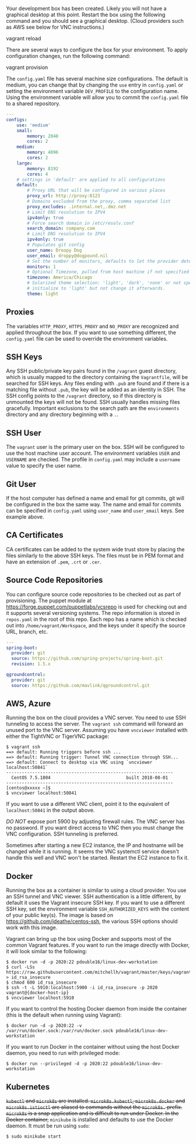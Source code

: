 Your development box has been created. Likely you will not have a graphical desktop at this point. Restart the box using the following command and you should see a graphical desktop. (Cloud providers such as AWS see below for VNC instructions.)

  vagrant reload

There are several ways to configure the box for your environment. To apply configuration changes, run the following command:

  vagrant provision

The `config.yaml` file has several machine size configurations. The default is medium, you can change that by changing the `use` entry in `config.yaml` or setting the environment variable `DEV_PROFILE` to the configuration name. Using the environment variable will allow you to commit the `config.yaml` file to a shared repository.

```yaml
---
configs:
    use: 'medium'
    small:
        memory: 2048
        cores: 2
    medium:
        memory: 4096
        cores: 2
    large:
        memory: 8192
        cores: 4
    # settings in 'default' are applied to all configurations
    default:
        # Proxy URL that will be configured in various places
        proxy_url: http://proxy:8123
        # Domains excluded from the proxy, comma separated list
        proxy_excludes: .internal.net,.dmz.net
        # Limit DNS resolution to IPV4
        ipv4only: true
        # Force search domain in /etc/resolv.conf
        search_domain: company.com
        # Limit DNS resolution to IPV4
        ipv4only: true
        # Populates git config
        user_name: Droopy Dog
        user_email: droppy@dogpound.nil
        # Set the number of monitors, defaults to let the provider determine it
        monitors: 1
        # Optional Timezone, pulled from host machine if not specified
        timezone: America/Chicago
        # Solarized theme selection: 'light', 'dark', 'none' or not specified. Not specifying will
        # initialize to 'light' but not change it afterwards.
        theme: light
```

## Proxies
The variables `HTTP_PROXY`, `HTTPS_PROXY` and `NO_PROXY` are recognized and applied throughout the box. If you want to use something different, the `config.yaml` file can be used to override the environment variables.

## SSH Keys
Any SSH public/private key pairs found in the `/vagrant` guest directory, which is usually mapped to the directory containing the `Vagrantfile`, will be searched for SSH keys. Any files ending with `.pub` are found and if there is a matching file without `.pub`, the key will be added as an identity in SSH. The SSH config points to the `/vagrant` directory, so if this directory is unmounted the keys will not be found. SSH usually handles missing files gracefully. Important exclusions to the search path are the `environments` directory and any directory beginning with a `.`.

## SSH User
The `vagrant` user is the primary user on the box. SSH will be configured to use the host machine user account. The environment variables `USER` and `USERNAME` are checked. The profile in `config.yaml` may include a `username` value to specify the user name.

## Git User
If the host computer has defined a name and email for git commits, git will be configured in the box the same way. The name and email for commits can be specified in `config.yaml` using `user_name` and `user_email` keys. See example above.

## CA Certificates
CA certificates can be added to the system wide trust store by placing the files similarly to the above SSH keys. The files must be in PEM format and have an extension of `.pem`, `.crt` or `.cer`.

## Source Code Repositories
You can configure source code repositories to be checked out as part of provisioning. The puppet module at https://forge.puppet.com/puppetlabs/vcsrepo is used for checking out and it supports several versioning systems. The repo information is stored in `repos.yaml` in the root of this repo. Each repo has a name which is checked out into `/home/vagrant/Workspace`, and the keys under it specify the source URL, branch, etc.

```yaml
---
spring-boot:
  provider: git
  source: https://github.com/spring-projects/spring-boot.git
  revision: 1.5.x

qgroundcontrol:
  provider: git
  source: https://github.com/mavlink/qgroundcontrol.git
```

## AWS, Azure
Running the box on the cloud provides a VNC server. You need to use SSH tunneling to access the server. The `vagrant ssh` command will forward an unused port to the VNC server. Assuming you have `vncviewer` installed with either the TightVNC or TigerVNC package:

```shell
$ vagrant ssh
==> default: Running triggers before ssh ...
==> default: Running trigger: Tunnel VNC connection through SSH...
==> default: Connect to desktop via VNC using `vncviewer localhost:50841`
----------------------------------------------------------------
  CentOS 7.5.1804                             built 2018-08-01
----------------------------------------------------------------
[centos@xxxxx ~]$
$ vncviewer localhost:50841
```

If you want to use a different VNC client, point it to the equivalent of `localhost:50841` in the output above.

_DO NOT_ expose port 5900 by adjusting firewall rules. The VNC server has no password. If you want direct access to VNC then you must change the VNC configuration. SSH tunneling is preferred.

Sometimes after starting a new EC2 instance, the IP and hostname will be changed while it is running. It seems the VNC systemctl service doesn't handle this well and VNC won't be started. Restart the EC2 instance to fix it.

## Docker
Running the box as a container is similar to using a cloud provider. You use an SSH tunnel and VNC viewer. SSH authentication is a little different, by default it uses the Vagrant insecure SSH key. If you want to use a different SSH key, set the environment variable `SSH_AUTHORIZED_KEYS` with the content of your public key(s). The image is based on https://github.com/jdeathe/centos-ssh, the various SSH options should work with this image.

Vagrant can bring up the box using Docker and supports most of the common Vagrant features. If you want to run the image directly with Docker, it will look similar to the following:

```shell
$ docker run -d -p 2020:22 pdouble16/linux-dev-workstation
$ curl -LSs https://raw.githubusercontent.com/mitchellh/vagrant/master/keys/vagrant > id_rsa_insecure
$ chmod 600 id_rsa_insecure
$ ssh -t -L 5910:localhost:5900 -i id_rsa_insecure -p 2020 vagrant@{docker-host-ip}
$ vncviewer localhost:5910
```

If you want to control the hosting Docker daemon from inside the container (this is the default when running using Vagrant):
```shell
$ docker run -d -p 2020:22 -v /var/run/docker.sock:/var/run/docker.sock pdouble16/linux-dev-workstation
```

If you want to run Docker in the container without using the host Docker daemon, you need to run with privileged mode:
```shell
$ docker run --privileged -d -p 2020:22 pdouble16/linux-dev-workstation
```

## Kubernetes

~~`kubectl` and `microk8s` are installed. `microk8s.kubectl`, `microk8s.docker` and `microk8s.istioctl` are aliased to commands without the `microk8s.` prefix. `microk8s` is a snap application and is difficult to run under Docker. In the Docker container,~~ `minikube` is installed and defaults to use the Docker daemon. It must be run using `sudo`:
```shell
$ sudo minikube start
```
